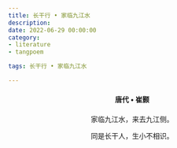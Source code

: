```yaml
---
title: 长干行 • 家临九江水
description:
date: 2022-06-29 00:00:00
category:
- literature
- tangpoem

tags: 长干行 • 家临九江水

---
```


<div id="poem-author">
唐代 • 崔颢
</div>
<div id="poem-body">
<p class="poem-paragraph">家临九江水，来去九江侧。</p>
<p class="poem-paragraph">同是长干人，生小不相识。</p>

</div>

<style>

#poem-author {
    width: 100%;
    text-align: center;
    margin: 20px 0;
    font-weight: bold;
}
#poem-body {
    width: 100%;
    text-align: center;
}
.poem-paragraph {
    font-family: "仿宋"
}

</style>